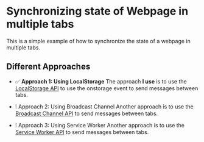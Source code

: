 # Synchronizing state of Webpage in multiple tabs

This is a simple example of how to synchronize the state of a webpage in multiple tabs.

## Different Approaches

- ✅ **Approach 1: Using LocalStorage**
The approach **I use** is to use the [LocalStorage API](https://developer.mozilla.org/en-US/docs/Web/API/Window/localStorage) to use the onstorage event to send messages between tabs.

- ❕ Approach 2: Using Broadcast Channel
Another approach is to use the [Broadcast Channel API](https://developer.mozilla.org/en-US/docs/Web/API/Broadcast_Channel_API) to send messages between tabs.

- ❕ Approach 3: Using Service Worker
Another approach is to use the [Service Worker API](https://developer.mozilla.org/en-US/docs/Web/API/Service_Worker_API) to send messages between tabs.